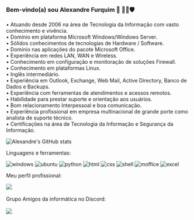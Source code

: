 ### Bem-vindo(a) sou Alexandre Furquim 👋 👨‍💻🛡️

• Atuando desde 2006 na área de Tecnologia da Informação com vasto conhecimento e vivência.<br>
• Domínio em plataforma Microsoft Windows/Windows Server.<br>
• Sólidos conhecimentos de tecnologias de Hardware / Software.<br>
• Domínio nas aplicações do pacote Microsoft Office.<br>
• Experiência em redes LAN, WAN e Wireless.<br>
• Conhecimento em configuração e monitoração de soluções Firewall.<br>
• Conhecimento em plataformas Linux.<br>
• Inglês intermediário.<br>
• Experiência em Outlook, Exchange, Web Mail, Active Directory, Banco de Dados e Backups.<br>
• Experiência com ferramentas de atendimentos e acessos remotos.<br>
• Habilidade para prestar suporte e orientação aos usuários.<br>
• Bom relacionamento Interpessoal e boa comunicação.<br>
• Experiência profissional em empresa multinacional de grande porte como analista de suporte técnico.<br>
• Certificações na área de Tecnologia da Informação e Segurança da Informação.<br>

![Alexandre's GitHub stats](https://github-readme-stats.vercel.app/api?username=alexandrefurquiminfo&show_icons=true&theme=dark)

Linguagens e ferramentas:<br>

![windows](https://img.shields.io/badge/Windows-0078D6?style=for-the-badge&logo=windows&logoColor=white)
![ubuntu](https://img.shields.io/badge/Ubuntu-E95420?style=for-the-badge&logo=ubuntu&logoColor=white)
![python](https://img.shields.io/badge/Python-3776AB?style=for-the-badge&logo=python&logoColor=white)
![html](https://img.shields.io/badge/HTML-239120?style=for-the-badge&logo=html5&logoColor=white)
![css](https://img.shields.io/badge/CSS-239120?&style=for-the-badge&logo=css3&logoColor=white)
![shell](https://img.shields.io/badge/Shell_Script-121011?style=for-the-badge&logo=gnu-bash&logoColor=white)
![moffice](https://img.shields.io/badge/Microsoft_Office-D83B01?style=for-the-badge&logo=microsoft-office&logoColor=white)
![excel](https://img.shields.io/badge/Microsoft_Excel-217346?style=for-the-badge&logo=microsoft-excel&logoColor=white)

Meu perfil profissional:
<div>
  <a href="https://linkedin.com/in/alefurquim">
         <img src="https://img.shields.io/badge/LinkedIn-0077B5?style=for-the-badge&logo=linkedin&logoColor=white">
    </div></a>
    <br>
Grupo Amigos da informática no Discord:<br>
<br>
    <div>
  <a href="https://discord.gg/T8jDHPHe3e">
         <img src="https://img.shields.io/badge/Discord-7289DA?style=for-the-badge&logo=discord&logoColor=white">
    
                               
                               


<!--
**alexandrefurquiminfo/alexandrefurquiminfo** is a ✨ _special_ ✨ repository because its `README.md` (this file) appears on your GitHub profile.

Here are some ideas to get you started:

- 🔭 I’m currently working on ...
- 🌱 I’m currently learning ...
- 👯 I’m looking to collaborate on ...
- 🤔 I’m looking for help with ...
- 💬 Ask me about ...
- 📫 How to reach me: ...
- 😄 Pronouns: ...
- ⚡ Fun fact: ...
-->

